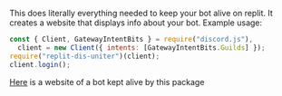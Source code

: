 This does literally everything needed to keep your bot alive on replit. It creates a website that displays info about your bot. Example usage:
```js
const { Client, GatewayIntentBits } = require("discord.js"),
  client = new Client({ intents: [GatewayIntentBits.Guilds] });
require("replit-dis-uniter")(client);
client.login();
```
[Here](https://626110f0-d408-475b-9830-1d15b93582e1.repl.co) is a website of a bot kept alive by this package